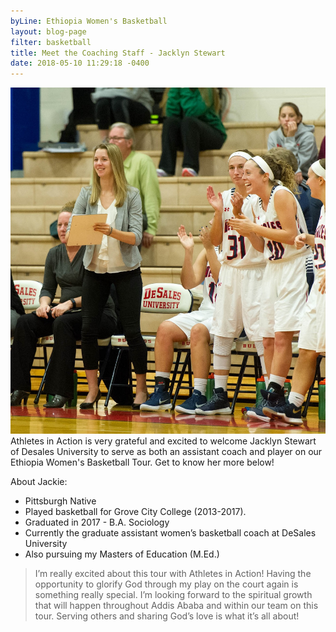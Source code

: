 ```yaml
---
byLine: Ethiopia Women's Basketball
layout: blog-page
filter: basketball
title: Meet the Coaching Staff - Jacklyn Stewart
date: 2018-05-10 11:29:18 -0400
---
```

![](/uploads/2018/05/11/AIA%20Jackie%20Stewart.jpg)Athletes in Action is very grateful and excited to welcome Jacklyn Stewart of Desales University to serve as both an assistant coach and player on our Ethiopia Women's Basketball Tour. Get to know her more below!

About Jackie:

* Pittsburgh Native
* Played basketball for Grove City College (2013-2017).
* Graduated in 2017 - B.A. Sociology
* Currently the graduate assistant women’s basketball coach at DeSales University
* Also pursuing my Masters of Education (M.Ed.)

> I’m really excited about this tour with Athletes in Action! Having the opportunity to glorify God through my play on the court again is something really special. I’m looking forward to the spiritual growth that will happen throughout Addis Ababa and within our team on this tour. Serving others and sharing God’s love is what it’s all about!